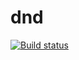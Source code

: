 # dnd
[![Build status](https://ci.appveyor.com/api/projects/status/aig2tfyxuy71uwpo?svg=true)](https://ci.appveyor.com/project/mikhailBrann/adv-browser-js-hw-6)


